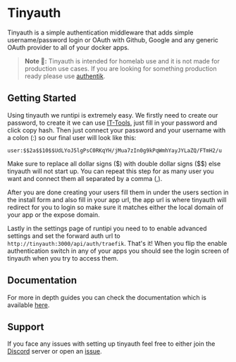 # Tinyauth

Tinyauth is a simple authentication middleware that adds simple username/password login or OAuth with Github, Google and any generic OAuth provider to all of your docker apps.

> **Note 📝:** Tinyauth is intended for homelab use and it is not made for production use cases. If you are looking for something production ready please use [authentik](https://goauthentik.io).

## Getting Started

Using tinyauth we runtipi is extremely easy. We firstly need to create our password, to create it we can use [IT-Tools](https://it-tools.tech/bcrypt), just fill in your password and click copy hash. Then just connect your password and your username with a colon (:) so our final user will look like this:

```
user:$$2a$$10$$UdLYoJ5lgPsC0RKqYH/jMua7zIn0g9kPqWmhYayJYLaZQ/FTmH2/u
```

Make sure to replace all dollar signs (\$) with double dollar signs ($$) else tinyauth will not start up. You can repeat this step for as many user you want and connect them all separated by a comma (,).

After you are done creating your users fill them in under the users section in the install form and also fill in your app url, the app url is where tinyauth will redirect for you to login so make sure it matches either the local domain of your app or the expose domain.

Lastly in the settings page of runtipi you need to to enable advanced settings and set the forward auth url to `http://tinyauth:3000/api/auth/traefik`. That's it! When you flip the enable authentication switch in any of your apps you should see the login screen of tinyauth when you try to access them.

## Documentation

For more in depth guides you can check the documentation which is available [here](https://tinyauth.app/).

## Support

If you face any issues with setting up tinyauth feel free to either join the [Discord](https://discord.gg/eHzVaCzRRd) server or open an [issue](https://github.com/steveiliop56/tinyauth/issues).
